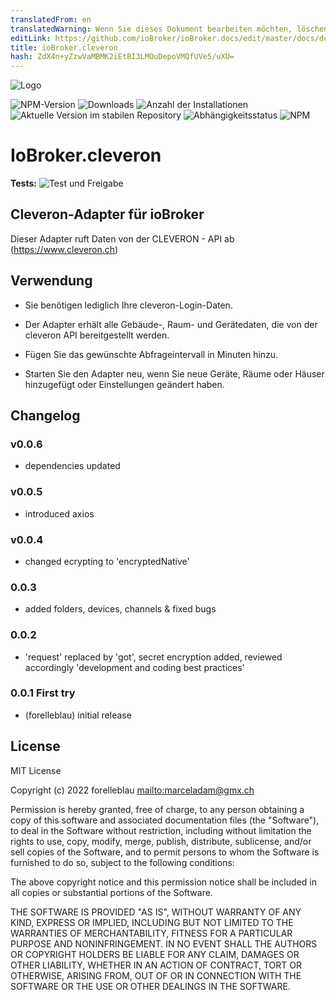```yaml
---
translatedFrom: en
translatedWarning: Wenn Sie dieses Dokument bearbeiten möchten, löschen Sie bitte das Feld "translationsFrom". Andernfalls wird dieses Dokument automatisch erneut übersetzt
editLink: https://github.com/ioBroker/ioBroker.docs/edit/master/docs/de/adapterref/iobroker.cleveron/README.md
title: ioBroker.cleveron
hash: ZdX4n+yZzwVaMBMK2iEtBI3LMOuDepoVMQfUVe5/uXU=
---
```

![Logo](../../../en/adapterref/iobroker.cleveron/admin/cleveron.png)

![NPM-Version](https://img.shields.io/npm/v/iobroker.cleveron.svg)
![Downloads](https://img.shields.io/npm/dm/iobroker.cleveron.svg)
![Anzahl der Installationen](https://iobroker.live/badges/cleveron-installed.svg)
![Aktuelle Version im stabilen Repository](https://iobroker.live/badges/cleveron-stable.svg)
![Abhängigkeitsstatus](https://img.shields.io/david/iobroker-community-adapters/iobroker.cleveron.svg)
![NPM](https://nodei.co/npm/iobroker.cleveron.png?downloads=true)

# IoBroker.cleveron
**Tests:** ![Test und Freigabe](https://github.com/iobroker-community-adapters/ioBroker.cleveron/workflows/Test%20and%20Release/badge.svg)

## Cleveron-Adapter für ioBroker
Dieser Adapter ruft Daten von der CLEVERON - API ab (<https://www.cleveron.ch>)

## Verwendung
- Sie benötigen lediglich Ihre cleveron-Login-Daten.
- Der Adapter erhält alle Gebäude-, Raum- und Gerätedaten, die von der cleveron API bereitgestellt werden.

- Fügen Sie das gewünschte Abfrageintervall in Minuten hinzu.

- Starten Sie den Adapter neu, wenn Sie neue Geräte, Räume oder Häuser hinzugefügt oder Einstellungen geändert haben.

## Changelog

### v0.0.6

-   dependencies updated

### v0.0.5

-   introduced axios

### v0.0.4

-   changed ecrypting to 'encryptedNative'

### 0.0.3

-   added folders, devices, channels & fixed bugs

### 0.0.2

-   'request' replaced by 'got', secret encryption added, reviewed accordingly 'development and coding best practices'

### 0.0.1 First try

-   (forelleblau) initial release

## License

MIT License

Copyright (c) 2022 forelleblau <mailto:marceladam@gmx.ch>

Permission is hereby granted, free of charge, to any person obtaining a copy
of this software and associated documentation files (the "Software"), to deal
in the Software without restriction, including without limitation the rights
to use, copy, modify, merge, publish, distribute, sublicense, and/or sell
copies of the Software, and to permit persons to whom the Software is
furnished to do so, subject to the following conditions:

The above copyright notice and this permission notice shall be included in all
copies or substantial portions of the Software.

THE SOFTWARE IS PROVIDED "AS IS", WITHOUT WARRANTY OF ANY KIND, EXPRESS OR
IMPLIED, INCLUDING BUT NOT LIMITED TO THE WARRANTIES OF MERCHANTABILITY,
FITNESS FOR A PARTICULAR PURPOSE AND NONINFRINGEMENT. IN NO EVENT SHALL THE
AUTHORS OR COPYRIGHT HOLDERS BE LIABLE FOR ANY CLAIM, DAMAGES OR OTHER
LIABILITY, WHETHER IN AN ACTION OF CONTRACT, TORT OR OTHERWISE, ARISING FROM,
OUT OF OR IN CONNECTION WITH THE SOFTWARE OR THE USE OR OTHER DEALINGS IN THE
SOFTWARE.
